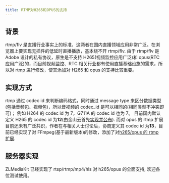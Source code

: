```yaml
---
title: RTMP对H265和OPUS的支持
---
```


## 背景

rtmp/flv 是直播行业事实上的标准，这两者在国内直播领域应用非常广泛。在浏览器上要实现无插件的低延时直播播放，基本绕不开 rtmp/flv.
由于 rtmp/flv 是 Adobe 设计的私有协议，原生是不支持 H265(视频监控应用广泛)和 opus(RTC 应用广泛)的，而目前视频监控、RTC 相关行业都有使用直播基础设施的需求，所以对 rtmp 进行修改，使其添加对 H265 和 opus 的支持比较重要。

## 实现方式

rtmp 通过 codec id 来判断编码格式，同时通过 message type 来区分数据类型(包括音频包、视频包)，所以音视频的 codec_id 是可以相同的(相同类型不冲突即可)；
例如 H264 的 codec id 为 7，G711A 的 codec id 也为 7。
目前国内默认定义 H265 的 codec id 为**12**(由金山云首先[实现并公布](https://github.com/ksvc/FFmpeg/wiki)).
而对 opus 的 rtmp 扩展目前还未有广泛共识，作者在与相关人士讨论后，协商定义其 codec id 为**13**，目前已经实现了对 FFmpeg(基于最新版本)的修改，添加了对[h265/opus 的 rtmp 扩展](https://gitee.com/xia-chu/FFmpeg).

## 服务器实现

ZLMediaKit 已经实现了 rtsp/rtmp/mp4/hls 对 h265/opus 的全面支持, 欢迎各位测试使用。
